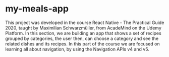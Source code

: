 # my-meals-app
This project was developed in the course React Native - The Practical Guide 2020, taught by Maximilian Schwarzmüller, from AcadeMind on the Udemy Platform. In this section, we are building an app that shows a set of recipes grouped by categories, the user then, can choose a category and see the related dishes and its recipes. In this part of the course we are focused on learning all about navigation, by using the Navigation APIs v4 and v5.
